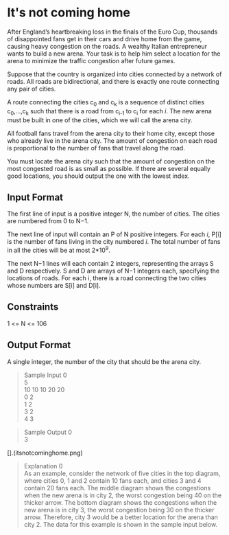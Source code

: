 # It's not coming home

After England’s heartbreaking loss in the finals of the Euro Cup, thousands of disappointed fans get in their cars and drive home from the game, causing heavy congestion on the roads. A wealthy Italian entrepreneur wants to build a new arena. Your task is to help him select a location for the arena to minimize the traffic congestion after future games.

Suppose that the country is organized into cities connected by a network of roads. All roads are bidirectional, and there is exactly one route connecting any pair of cities.

A route connecting the cities c<sub>0</sub> and c<sub>k</sub> is a sequence of distinct cities c<sub>0</sub>,...,c<sub>k</sub> such that there is a road from c<sub>i-1</sub> to c<sub>i</sub> for each <i>i</i>. The new arena must be built in one of the cities, which we will call the arena city.

All football fans travel from the arena city to their home city, except those who already live in the arena city. The amount of congestion on each road is proportional to the number of fans that travel along the road.

You must locate the arena city such that the amount of congestion on the most congested road is as small as possible. If there are several equally good locations, you should output the one with the lowest index.

## Input Format

The first line of input is a positive integer N, the number of cities. The cities are numbered from 0 to N−1.

The next line of input will contain an P of N positive integers. For each <i>i</i>, P[i] is the number of fans living in the city numbered <i>i</i>. The total number of fans in all the cities will be at most 2*10<sup>9</sup>.

The next N−1 lines will each contain 2 integers, representing the arrays S and D respectively. S and D are arrays of N−1 integers each, specifying the locations of roads. For each i, there is a road connecting the two cities whose numbers are S[i] and D[i].

## Constraints

1 <= N <= 106

## Output Format

A single integer, the number of the city that should be the arena city.

   > Sample Input 0\
   5\
   10 10 10 20 20\
   0 2\
   1 2\
   3 2\
   4 3

   > Sample Output 0\
   3
   
   [].(itsnotcominghome.png)
   
   >Explanation 0\
   As an example, consider the network of five cities in the top diagram, where cities 0, 1 and 2 contain 10 fans each, and cities 3 and 4 contain 20 fans each. The middle diagram shows the congestions when the new arena is in city 2, the worst congestion being 40 on the thicker arrow. The bottom diagram shows the congestions when the new arena is in city 3, the worst congestion being 30 on the thicker arrow. Therefore, city 3 would be a better location for the arena than city 2. The data for this example is shown in the sample input below.
